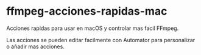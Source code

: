 # ffmpeg-acciones-rapidas-mac
Acciones rapidas para usar en macOS y controlar mas facil FFmpeg.

Las acciones se pueden editar facilmente con Automator para personalizar o añadir mas acciones.

